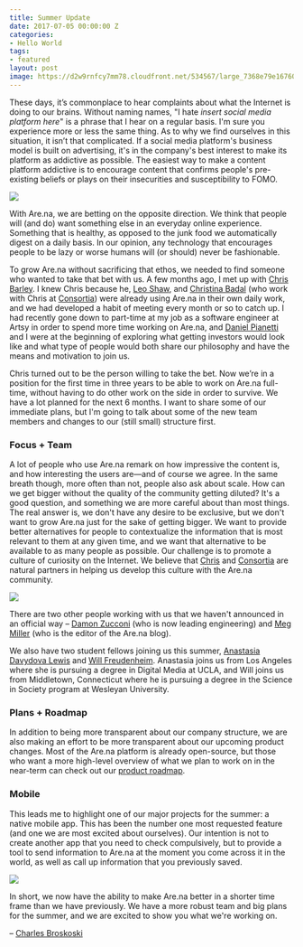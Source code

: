 ```yaml
---
title: Summer Update
date: 2017-07-05 00:00:00 Z
categories:
- Hello World
tags:
- featured
layout: post
image: https://d2w9rnfcy7mm78.cloudfront.net/534567/large_7368e79e167603cc561e5770800233df.jpg
---
```

These days, it’s commonplace to hear complaints about what the Internet is doing to our brains. Without naming names, "I hate _insert social media platform here_" is a phrase that I hear on a regular basis. I'm sure you experience more or less the same thing. As to why we find ourselves in this situation, it isn’t that complicated. If a social media platform's business model is built on advertising, it's in the company's best interest to make its platform as addictive as possible. The easiest way to make a content platform addictive is to encourage content that confirms people's pre-existing beliefs or plays on their insecurities and susceptibility to FOMO.

[![](https://d2w9rnfcy7mm78.cloudfront.net/75689/large_435d272a2d6632f57165027f644197f2.jpg)](https://www.are.na/block/75689)
 
With Are.na, we are betting on the opposite direction. We think that people will (and do) want something else in an everyday online experience. Something that is healthy, as opposed to the junk food we automatically digest on a daily basis. In our opinion, any technology that encourages people to be lazy or worse humans will (or should) never be fashionable.
 
To grow Are.na without sacrificing that ethos, we needed to find someone who wanted to take that bet with us. A few months ago, I met up with [Chris Barley](https://www.are.na/christopher-barley). I knew Chris because he, [Leo Shaw](https://www.are.na/leo-shaw), and [Christina Badal](https://www.are.na/christina-badal) (who work with Chris at [Consortia](http://consortia.net)) were already using Are.na in their own daily work, and we had developed a habit of meeting every month or so to catch up. I had recently gone down to part-time at my job as a software engineer at Artsy in order to spend more time working on Are.na, and [Daniel Pianetti](https://www.are.na/daniel-pianetti) and I were at the beginning of exploring what getting investors would look like and what type of people would both share our philosophy and have the means and motivation to join us.
  
Chris turned out to be the person willing to take the bet. Now we’re in a position for the first time in three years to be able to work on Are.na full-time, without having to do other work on the side in order to survive. We have a lot planned for the next 6 months. I want to share some of our immediate plans, but I'm going to talk about some of the new team members and changes to our (still small) structure first.
 
### Focus + Team
A lot of people who use Are.na remark on how impressive the content is, and how interesting the users are—and of course we agree. In the same breath though, more often than not, people also ask about scale. How can we get bigger without the quality of the community getting diluted? It's a good question, and something we are more careful about than most things. The real answer is, we don't have any desire to be exclusive, but we don't want to grow Are.na just for the sake of getting bigger. We want to provide better alternatives for people to contextualize the information that is most relevant to them at any given time, and we want that alternative to be available to as many people as possible. Our challenge is to promote a culture of curiosity on the Internet. We believe that [Chris](https://www.are.na/christopher-barley) and [Consortia](https://www.are.na/consortia-systems) are natural partners in helping us develop this culture with the Are.na community. 

![](https://d2w9rnfcy7mm78.cloudfront.net/47784/large_ea25cce6987287f03e7591c9eab37e95.jpg)

There are two other people working with us that we haven't announced in an official way – [Damon Zucconi](https://www.are.na/damon-zucconi) (who is now leading engineering) and [Meg Miller](https://www.are.na/meg-miller) (who is the editor of the Are.na blog).
 
We also have two student fellows joining us this summer, [Anastasia Davydova Lewis](https://www.are.na/anastasia-davydova-lewis) and [Will Freudenheim](https://www.are.na/will-freudenheim). Anastasia joins us from Los Angeles where she is pursuing a degree in Digital Media at UCLA, and Will joins us from Middletown, Connecticut where he is pursuing a degree in the Science in Society program at Wesleyan University.
 
### Plans + Roadmap
In addition to being more transparent about our company structure, we are also making an effort to be more transparent about our upcoming product changes. Most of the Are.na platform is already open-source, but those who want a more high-level overview of what we plan to work on in the near-term can check out our [product roadmap](https://github.com/aredotna/ervell/projects/1).
 
### Mobile
This leads me to highlight one of our major projects for the summer: a native mobile app. This has been the number one most requested feature (and one we are most excited about ourselves). Our intention is not to create another app that you need to check compulsively, but to provide a tool to send information to Are.na at the moment you come across it in the world, as well as call up information that you previously saved.

![](https://d2w9rnfcy7mm78.cloudfront.net/1111572/large_8eeb664372c5ae85c4320176992aa675.png)
 
In short, we now have the ability to make Are.na better in a shorter time frame than we have previously. We have a more robust team and big plans for the summer, and we are excited to show you what we're working on.

– [Charles Broskoski](https://www.are.na/charles-broskoski)